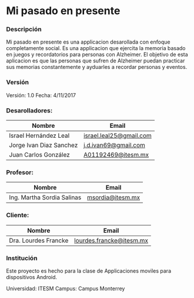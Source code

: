 # Mi pasado en presente

### Descripción

Mi pasado en presente es una applicacion desarollada con enfoque completamente social. Es una applicacion que ejercita la memoria basado
en juegos y recordatorios para personas con Alzheimer. El objetivo de esta aplicacion es que las personas que sufren de Alzheimer puedan
practicar sus memorias constantemente y ayduarles a recordar personas y eventos.

### Versión

Versión: 1.0
Fecha: 4/11/2017

### Desarolladores:

| Nombre  | Email |
| ------------- | ------------- |
| Israel Hernández Leal  | israel.leal25@gmail.com  |
| Jorge Ivan Diaz Sanchez | j.d.ivan69@gmail.com  |
| Juan Carlos González  | A01192469@itesm.mx |

### Profesor:

| Nombre  | Email |
| ------------- | ------------- |
| Ing. Martha Sordia Salinas | msordia@itesm.mx |


### Cliente:

| Nombre  | Email |
| ------------- | ------------- |
| Dra. Lourdes Francke | lourdes.francke@itesm.mx |


### Institución

Este proyecto es hecho para la clase de Applicaciones moviles para dispositivos Android.

Universidad: ITESM
Campus: Campus Monterrey

